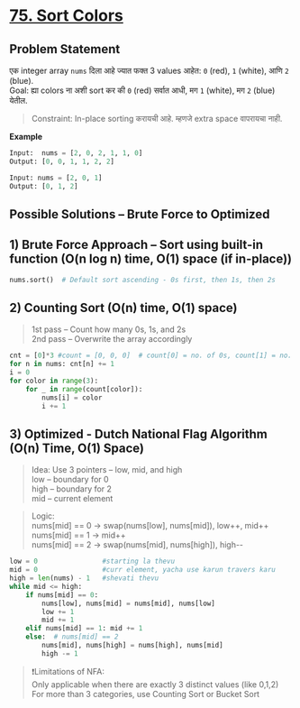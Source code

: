 # [75. Sort Colors](https://leetcode.com/problems/sort-colors/description/)

## Problem Statement
एक integer array `nums` दिला आहे ज्यात फक्त 3 values आहेत: `0` (red), `1` (white), आणि `2` (blue).  
Goal: ह्या colors ना अशी sort कर की `0` (red) सर्वात आधी, मग `1` (white), मग `2` (blue) येतील.

> Constraint:
> In-place sorting करायची आहे. म्हणजे extra space वापरायचा नाही.


**Example**
```python
Input:  nums = [2, 0, 2, 1, 1, 0]
Output: [0, 0, 1, 1, 2, 2]
```
```python
Input: nums = [2, 0, 1]
Output: [0, 1, 2]
```
## Possible Solutions – Brute Force to Optimized
## 1) Brute Force Approach – Sort using built-in function (O(n log n) time, O(1) space (if in-place))
```python
nums.sort()  # Default sort ascending - 0s first, then 1s, then 2s
```
## 2) Counting Sort (O(n) time, O(1) space) 
> 1st pass – Count how many 0s, 1s, and 2s  
> 2nd pass – Overwrite the array accordingly  
```python
cnt = [0]*3 #count = [0, 0, 0]  # count[0] = no. of 0s, count[1] = no. of 1s, count[2] = no. of 2s
for n in nums: cnt[n] += 1
i = 0
for color in range(3):
    for _ in range(count[color]):
        nums[i] = color
        i += 1

```
## 3) Optimized - Dutch National Flag Algorithm (O(n) Time, O(1) Space)  
> Idea: Use 3 pointers – low, mid, and high  
> low – boundary for 0  
> high – boundary for 2  
> mid – current element

> Logic:  
> nums[mid] == 0 → swap(nums[low], nums[mid]), low++, mid++  
> nums[mid] == 1 → mid++  
> nums[mid] == 2 → swap(nums[mid], nums[high]), high--  

```python
low = 0                #starting la thevu
mid = 0                #curr element, yacha use karun travers karu
high = len(nums) - 1   #shevati thevu
while mid <= high:
    if nums[mid] == 0:
        nums[low], nums[mid] = nums[mid], nums[low]
        low += 1
        mid += 1
    elif nums[mid] == 1: mid += 1
    else:  # nums[mid] == 2
        nums[mid], nums[high] = nums[high], nums[mid]
        high -= 1
```
> ❗Limitations of NFA:  
> Only applicable when there are exactly 3 distinct values (like 0,1,2)  
> For more than 3 categories, use Counting Sort or Bucket Sort  
